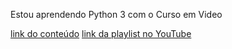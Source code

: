 Estou aprendendo Python 3 com o Curso em Video

[link do conteúdo](https://www.cursoemvideo.com/curso/python-3-mundo-1/)
[link da playlist no YouTube](https://youtube.com/playlist?list=PLHz_AreHm4dlKP6QQCekuIPky1CiwmdI6)
